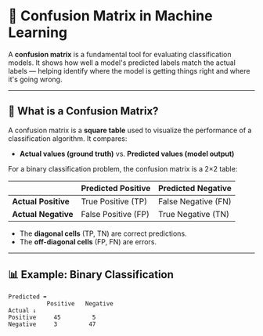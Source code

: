 # 🧩 Confusion Matrix in Machine Learning

A **confusion matrix** is a fundamental tool for evaluating classification models. It shows how well a model's predicted labels match the actual labels — helping identify where the model is getting things right and where it's going wrong.

---

## 🧠 What is a Confusion Matrix?

A confusion matrix is a **square table** used to visualize the performance of a classification algorithm. It compares:

- **Actual values (ground truth)** vs. **Predicted values (model output)**

For a binary classification problem, the confusion matrix is a 2×2 table:

|                        | **Predicted Positive** | **Predicted Negative** |
|------------------------|------------------------|------------------------|
| **Actual Positive**    | True Positive (TP)     | False Negative (FN)    |
| **Actual Negative**    | False Positive (FP)    | True Negative (TN)     |

- The **diagonal cells** (TP, TN) are correct predictions.
- The **off-diagonal cells** (FP, FN) are errors.

---

## 📊 Example: Binary Classification

```plaintext
Predicted ➡
           Positive   Negative
Actual ↓
Positive     45         5
Negative     3         47